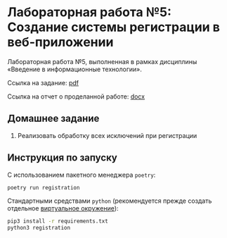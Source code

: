 # Лабораторная работа №5: Создание системы регистрации в веб-приложении

Лабораторная работа №5, выполненная в рамках дисциплины «Введение в информационные технологии».

Ссылка на задание: [pdf](appendix/task.pdf)

Ссылка на отчет о проделанной работе: [docx](appendix/report.docx)

## Домашнее задание

1. Реализовать обработку всех исключений при регистрации

## Инструкция по запуску

С использованием пакетного менеджера `poetry`:

```bash
poetry run registration
```

Стандартными средствами `python` (рекомендуется прежде создать отдельное [виртуальное окружение](https://docs.python.org/3/library/venv.html)):

```bash
pip3 install -r requirements.txt
python3 registration
```
